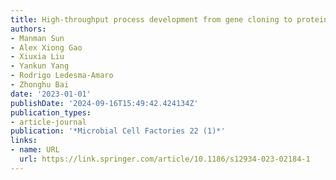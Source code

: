```yaml
---
title: High-throughput process development from gene cloning to protein production
authors:
- Manman Sun
- Alex Xiong Gao
- Xiuxia Liu
- Yankun Yang
- Rodrigo Ledesma-Amaro
- Zhonghu Bai
date: '2023-01-01'
publishDate: '2024-09-16T15:49:42.424134Z'
publication_types:
- article-journal
publication: '*Microbial Cell Factories 22 (1)*'
links:
- name: URL
  url: https://link.springer.com/article/10.1186/s12934-023-02184-1
---
```

